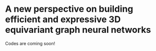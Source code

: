 # A new perspective on building efficient and expressive 3D equivariant graph neural networks

Codes are coming soon!
